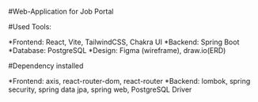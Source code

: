 #Web-Application for Job Portal

#Used Tools:

*Frontend: React, Vite, TailwindCSS, Chakra UI
*Backend: Spring Boot 
*Database: PostgreSQL
*Design: Figma (wireframe), draw.io(ERD)

#Dependency installed

*Frontend: axis, react-router-dom, react-router
*Backend: lombok, spring security, spring data jpa, spring web, PostgreSQL Driver